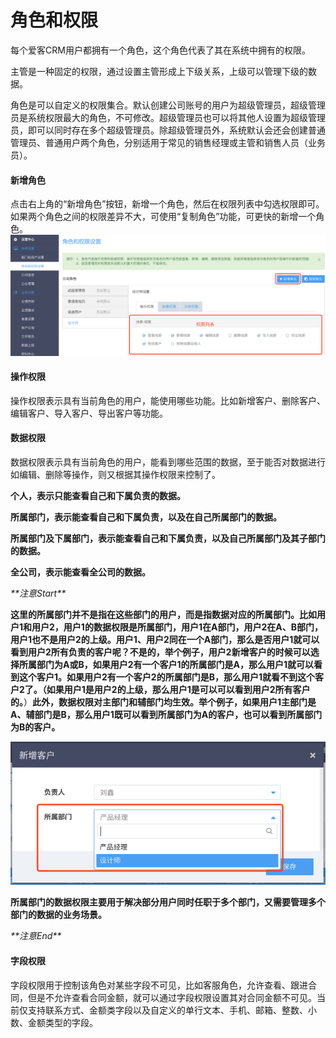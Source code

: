 # 角色和权限

每个爱客CRM用户都拥有一个角色，这个角色代表了其在系统中拥有的权限。

主管是一种固定的权限，通过设置主管形成上下级关系，上级可以管理下级的数据。

角色是可以自定义的权限集合。默认创建公司账号的用户为超级管理员，超级管理员是系统权限最大的角色，不可修改。超级管理员也可以将其他人设置为超级管理员，即可以同时存在多个超级管理员。除超级管理员外，系统默认会还会创建普通管理员、普通用户两个角色，分别适用于常见的销售经理或主管和销售人员（业务员）。

#### 新增角色

点击右上角的“新增角色”按钮，新增一个角色，然后在权限列表中勾选权限即可。如果两个角色之间的权限差异不大，可使用“复制角色”功能，可更快的新增一个角色。![](/assets/角色和权限1.png)

#### 操作权限

操作权限表示具有当前角色的用户，能使用哪些功能。比如新增客户、删除客户、编辑客户、导入客户、导出客户等功能。

#### 数据权限

数据权限表示具有当前角色的用户，能看到哪些范围的数据，至于能否对数据进行如编辑、删除等操作，则又根据其操作权限来控制了。

**个人，表示只能查看自己和下属负责的数据。**

**所属部门，表示能查看自己和下属负责，以及在自己所属部门的数据。**

**所属部门及下属部门，表示能查看自己和下属负责，以及自己所属部门及其子部门的数据。**

**全公司，表示能查看全公司的数据。**

_\*\*注意Start\*\*_

**这里的所属部门并不是指在这些部门的用户，而是指数据对应的所属部门。比如用户1和用户2，用户1的数据权限是所属部门，用户1在A部门，用户2在A、B部门，用户1也不是用户2的上级。用户1、用户2同在一个A部门，那么是否用户1就可以看到用户2所有负责的客户呢？不是的，举个例子，用户2新增客户的时候可以选择所属部门为A或B，如果用户2有一个客户1的所属部门是A，那么用户1就可以看到这个客户1。如果用户2有一个客户2的所属部门是B，那么用户1就看不到这个客户2了。（如果用户1是用户2的上级，那么用户1是可以可以看到用户2所有客户的。**）**此外，数据权限对主部门和辅部门均生效。举个例子，如果用户1主部门是A、辅部门是B，那么用户1既可以看到所属部门为A的客户，也可以看到所属部门为B的客户。**

![](/assets/角色和权限2.png)

**所属部门的数据权限主要用于解决部分用户同时任职于多个部门，又需要管理多个部门的数据的业务场景。**

_\*\*注意End\*\*_

#### 字段权限

字段权限用于控制该角色对某些字段不可见，比如客服角色，允许查看、跟进合同，但是不允许查看合同金额，就可以通过字段权限设置其对合同金额不可见。当前仅支持联系方式、金额类字段以及自定义的单行文本、手机、邮箱、整数、小数、金额类型的字段。

